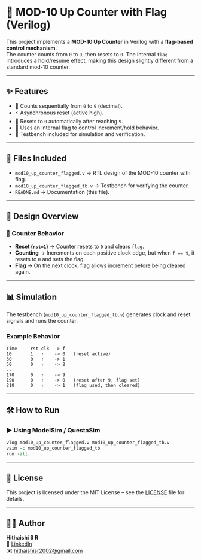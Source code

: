 # 🔢 MOD-10 Up Counter with Flag (Verilog)

This project implements a **MOD-10 Up Counter** in Verilog with a **flag-based control mechanism**.  
The counter counts from `0` to `9`, then resets to `0`. The internal `flag` introduces a hold/resume effect, making this design slightly different from a standard mod-10 counter.

---

## ✨ Features
- 🔂 Counts sequentially from `0` to `9` (decimal).  
- ⚡ Asynchronous reset (active high).  
- 🏁 Resets to `0` automatically after reaching `9`.  
- 🚩 Uses an internal flag to control increment/hold behavior.  
- 🧪 Testbench included for simulation and verification.  

---

## 📂 Files Included
- `mod10_up_counter_flagged.v` → RTL design of the MOD-10 counter with flag.  
- `mod10_up_counter_flagged_tb.v` → Testbench for verifying the counter.  
- `README.md` → Documentation (this file).  

---

## 🧩 Design Overview

### 🔹 Counter Behavior
- **Reset (`rst=1`)** → Counter resets to `0` and clears `flag`.  
- **Counting** → Increments on each positive clock edge, but when `f == 9`, it resets to `0` and sets the flag.  
- **Flag** → On the next clock, flag allows increment before being cleared again.  

---

## 📊 Simulation
The testbench (`mod10_up_counter_flagged_tb.v`) generates clock and reset signals and runs the counter.

### Example Behavior
```text
Time     rst clk  -> f
10       1   ↑    -> 0   (reset active)
30       0   ↑    -> 1
50       0   ↑    -> 2
...
170      0   ↑    -> 9
190      0   ↑    -> 0   (reset after 9, flag set)
210      0   ↑    -> 1   (flag used, then cleared)
```

---

## 🛠️ How to Run

### ▶️ Using ModelSim / QuestaSim
```tcl
vlog mod10_up_counter_flagged.v mod10_up_counter_flagged_tb.v
vsim -c mod10_up_counter_flagged_tb
run -all
```

---

## 🔹 License
This project is licensed under the MIT License – see the [LICENSE](../LICENSE) file for details.

---

## 👨‍💻 Author

**Hithaishi S R**  
 🔗 [LinkedIn](https://www.linkedin.com/in/hithaishisr)  
✉️ hithaishisr2002@gmail.com
